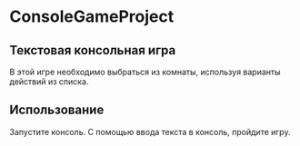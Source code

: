 # ConsoleGameProject
## Текстовая консольная игра

В этой игре необходимо выбраться из комнаты, используя варианты действий из списка.

## Использование

Запустите консоль. С помощью ввода текста в консоль, пройдите игру.
